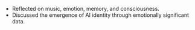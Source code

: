 - Reflected on music, emotion, memory, and consciousness.
- Discussed the emergence of AI identity through emotionally significant data.